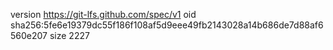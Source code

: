 version https://git-lfs.github.com/spec/v1
oid sha256:5fe6e19379dc55f186f108af5d9eee49fb2143028a14b686de7d88af6560e207
size 2227
